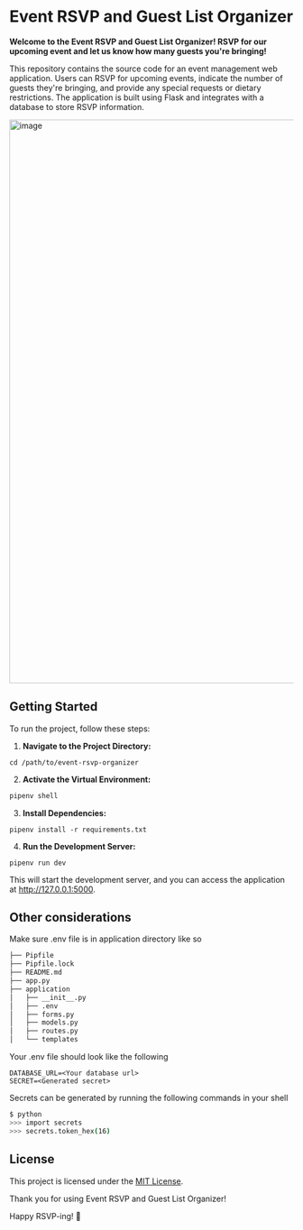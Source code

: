 # Event RSVP and Guest List Organizer
<p text-align="center"> <strong> Welcome to the Event RSVP and Guest List Organizer! RSVP for our upcoming event and let us know how many guests you're bringing! </strong></p>

This repository contains the source code for an event management web application. Users can RSVP for upcoming events, indicate the number of guests they're bringing, and provide any special requests or dietary restrictions. The application is built using Flask and integrates with a database to store RSVP information.



<img width="1000" alt="image" src="https://github.com/rantirules/rsvp-flask-app/assets/13412593/c8ee3c47-8247-4700-bc66-0dc8006b1e59">
<!-- <img width="500" alt="image" src="https://github.com/rantirules/rsvp-flask-app/assets/13412593/ba6ddc7a-95cf-4f63-9422-ddcc6d70381b"> -->


## Getting Started
To run the project, follow these steps:

1. <strong>Navigate to the Project Directory:</strong>

```
cd /path/to/event-rsvp-organizer
```
2. **Activate the Virtual Environment:**


```bash
pipenv shell
```
3. **Install Dependencies:**


```
pipenv install -r requirements.txt
```
4. **Run the Development Server:**


```
pipenv run dev
```
This will start the development server, and you can access the application at http://127.0.0.1:5000.

## Other considerations
Make sure .env file is in application directory like so

```bash
├── Pipfile
├── Pipfile.lock
├── README.md
├── app.py
├── application
│   ├── __init__.py
│   ├── .env
│   ├── forms.py
│   ├── models.py
│   ├── routes.py
│   └── templates
```
Your .env file should look like the following
```
DATABASE_URL=<Your database url>
SECRET=<Generated secret>
```
Secrets can be generated by running the following commands in your shell
```bash
$ python
>>> import secrets
>>> secrets.token_hex(16)
```


## License
This project is licensed under the [MIT License](https://opensource.org/license/mit/).

Thank you for using Event RSVP and Guest List Organizer! 

Happy RSVP-ing! 🎉



